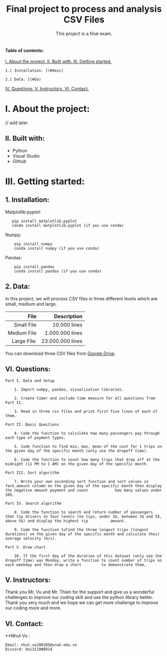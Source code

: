 <!-- PROJECT LOGO -->
<br />
<p align="center">

  <h1 align="center">Final project to process and analysis CSV Files</h1>

  <p align="center">
    This project is a final exam.
    <br />
    <br />
    
  </p>
  

#### Table of contents:
 [ I. About the project. ](#pro)
 [ II. Built with. ](#tech)
 [ III. Getting started. ](#get)

    1.[ Installation. ](#desc) 
   
    2.[ Data. ](#da)
   
 [ IV. Questions. ](#us) 
 [ V. Instructors. ](#in)
 [ VI. Contact. ](#con)

<a name="pro"></a>
# I. About the project:

// add later

<a name="tech"></a>
## II. Built with: 


-  Python
-  Visual Studio
-  Github

<a name="get"></a>
# III. Getting started:

<a name="desc"></a>
## 1. Installation:

Matplotlib.pyplot:
   
       pip install matplotlib.pyplot
       conda install matplotlib.pyplot (if you use conda)
       
Numpy:
 
        pip install numpy
        conda install numpy (if you use conda)
        
Pandas:
        
        pip install pandas
        conda install pandas (if you use conda)
        
        
<a name="da"></a>
## 2. Data:

In this project, we will process CSV files in three different levels which are small, medium and large.

| File | Description |
| ------:| -----------:|
| Small File   |  10.000 lines|
| Medium File |  1.000.000 lines |
| Large File:    |  23.000.000 lines |

You can download three CSV files from [Google Drive](https://drive.google.com/drive/folders/1ahXRcYFtZsIjejRV7jhZSPIIYvZuTpMY?usp=sharing).

<a name="us"></a>

## VI. Questions:
```
Part I. Data and Setup 

    1. Import numpy, pandas, visualization libraries.

    2. Create timer and include time measure for all questions from Part II.

    3. Read in three csv files and print first five lines of each of them.

Part II. Basic Questions

    4. Code the function to calculate how many passengers pay through each type of payment types.

    5. Code function to find min, max, mean of the cost for 1 trips on the given day of the specific month (only use the dropoff time).

    6. Code the function to count how many trips that drop off at the midnight (11 PM to 1 AM) on the given day of the specific month.

Part III. Sort algorithm

    7. Write your own ascending sort function and sort values in fare_amount column on the given day of the specific month then display the negative amount payment and count            how many values under 10$.

Part IV. Search algorithm 

    8. Code the function to search and return number of passengers that tip drivers in four levels (no tips, under 3$, between 3$ and 5$, above 5$) and display the highest tip          amount.

    9. Code the function tofind the three longest trips (longest durations) on the given day of the specific month and calculate their average velocity (m/s).

Part V. Draw chart 

    10. If the first day of the duration of this dataset (only use the dropoff time) was Monday, write a function to count number of trips on each weekday and then draw a chart         to demonstrate them.

```



<a name="in"></a>
## V. Instructors:

Thank you Mr. Vu and Mr. Thien for the support and give us a wonderful challenges to improve our coding skill and use the python library better. Thank you very much and we hope we can get more challenge to improve our coding more and more.

<a name="con"></a>
## VI. Contact:
 **Nhut Vo :
```
Email: nhut.vo200205@vnuk.edu.vn
Discord: boi3110#8914
```













